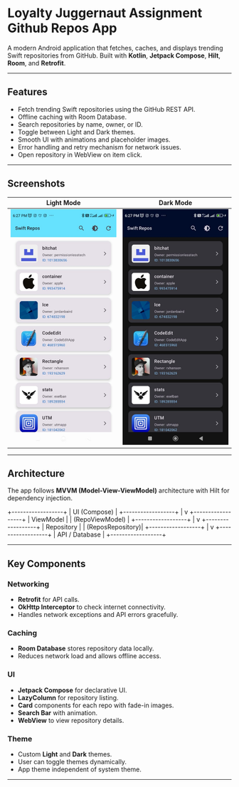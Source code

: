 # Loyalty Juggernaut Assignment Github Repos App

A modern Android application that fetches, caches, and displays trending Swift repositories from GitHub. Built with **Kotlin**, **Jetpack Compose**, **Hilt**, **Room**, and **Retrofit**.

---

## Features

- Fetch trending Swift repositories using the GitHub REST API.
- Offline caching with Room Database.
- Search repositories by name, owner, or ID.
- Toggle between Light and Dark themes.
- Smooth UI with animations and placeholder images.
- Error handling and retry mechanism for network issues.
- Open repository in WebView on item click.

---

## Screenshots

| Light Mode | Dark Mode |
|------------|-----------|
| ![light](screenshots/light.jpg) | ![dark](screenshots/dark.jpg) |

---

## Architecture

The app follows **MVVM (Model-View-ViewModel)** architecture with Hilt for dependency injection.

+------------------+
| UI (Compose) |
+------------------+
|
v
+------------------+
| ViewModel |
| (RepoViewModel) |
+------------------+
|
v
+------------------+
| Repository |
| (ReposRepository)|
+------------------+
|
v
+------------------+
| API / Database |
+------------------+

---

## Key Components

### **Networking**

- **Retrofit** for API calls.
- **OkHttp Interceptor** to check internet connectivity.
- Handles network exceptions and API errors gracefully.

### **Caching**

- **Room Database** stores repository data locally.
- Reduces network load and allows offline access.

### **UI**

- **Jetpack Compose** for declarative UI.
- **LazyColumn** for repository listing.
- **Card** components for each repo with fade-in images.
- **Search Bar** with animation.
- **WebView** to view repository details.

### **Theme**

- Custom **Light** and **Dark** themes.
- User can toggle themes dynamically.
- App theme independent of system theme.

---

